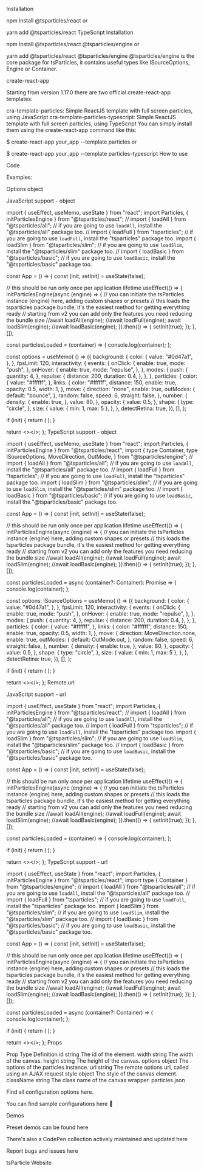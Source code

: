 Installation

npm install @tsparticles/react
or

yarn add @tsparticles/react
TypeScript Installation

npm install @tsparticles/react @tsparticles/engine
or

yarn add @tsparticles/react @tsparticles/engine
@tsparticles/engine is the core package for tsParticles, it contains useful types like ISourceOptions, Engine or Container.

create-react-app

Starting from version 1.17.0 there are two official create-react-app templates:

cra-template-particles: Simple ReactJS template with full screen particles, using JavaScript
cra-template-particles-typescript: Simple ReactJS template with full screen particles, using TypeScript
You can simply install them using the create-react-app command like this:

$ create-react-app your_app --template particles
or

$ create-react-app your_app --template particles-typescript
How to use

Code

Examples:

Options object

JavaScript support - object

import { useEffect, useMemo, useState } from "react";
import Particles, { initParticlesEngine } from "@tsparticles/react";
// import { loadAll } from "@tsparticles/all"; // if you are going to use `loadAll`, install the "@tsparticles/all" package too.
// import { loadFull } from "tsparticles"; // if you are going to use `loadFull`, install the "tsparticles" package too.
import { loadSlim } from "@tsparticles/slim"; // if you are going to use `loadSlim`, install the "@tsparticles/slim" package too.
// import { loadBasic } from "@tsparticles/basic"; // if you are going to use `loadBasic`, install the "@tsparticles/basic" package too.

const App = () => {
  const [init, setInit] = useState(false);

  // this should be run only once per application lifetime
  useEffect(() => {
    initParticlesEngine(async (engine) => {
      // you can initiate the tsParticles instance (engine) here, adding custom shapes or presets
      // this loads the tsparticles package bundle, it's the easiest method for getting everything ready
      // starting from v2 you can add only the features you need reducing the bundle size
      //await loadAll(engine);
      //await loadFull(engine);
      await loadSlim(engine);
      //await loadBasic(engine);
    }).then(() => {
      setInit(true);
    });
  }, []);

  const particlesLoaded = (container) => {
    console.log(container);
  };

  const options = useMemo(
    () => ({
      background: {
        color: {
          value: "#0d47a1",
        },
      },
      fpsLimit: 120,
      interactivity: {
        events: {
          onClick: {
            enable: true,
            mode: "push",
          },
          onHover: {
            enable: true,
            mode: "repulse",
          },
        },
        modes: {
          push: {
            quantity: 4,
          },
          repulse: {
            distance: 200,
            duration: 0.4,
          },
        },
      },
      particles: {
        color: {
          value: "#ffffff",
        },
        links: {
          color: "#ffffff",
          distance: 150,
          enable: true,
          opacity: 0.5,
          width: 1,
        },
        move: {
          direction: "none",
          enable: true,
          outModes: {
            default: "bounce",
          },
          random: false,
          speed: 6,
          straight: false,
        },
        number: {
          density: {
            enable: true,
          },
          value: 80,
        },
        opacity: {
          value: 0.5,
        },
        shape: {
          type: "circle",
        },
        size: {
          value: { min: 1, max: 5 },
        },
      },
      detectRetina: true,
    }),
    [],
  );

  if (init) {
    return (
      <Particles
        id="tsparticles"
        particlesLoaded={particlesLoaded}
        options={options}
      />
    );
  }

  return <></>;
};
TypeScript support - object

import { useEffect, useMemo, useState } from "react";
import Particles, { initParticlesEngine } from "@tsparticles/react";
import {
  type Container,
  type ISourceOptions,
  MoveDirection,
  OutMode,
} from "@tsparticles/engine";
// import { loadAll } from "@tsparticles/all"; // if you are going to use `loadAll`, install the "@tsparticles/all" package too.
// import { loadFull } from "tsparticles"; // if you are going to use `loadFull`, install the "tsparticles" package too.
import { loadSlim } from "@tsparticles/slim"; // if you are going to use `loadSlim`, install the "@tsparticles/slim" package too.
// import { loadBasic } from "@tsparticles/basic"; // if you are going to use `loadBasic`, install the "@tsparticles/basic" package too.

const App = () => {
  const [init, setInit] = useState(false);

  // this should be run only once per application lifetime
  useEffect(() => {
    initParticlesEngine(async (engine) => {
      // you can initiate the tsParticles instance (engine) here, adding custom shapes or presets
      // this loads the tsparticles package bundle, it's the easiest method for getting everything ready
      // starting from v2 you can add only the features you need reducing the bundle size
      //await loadAll(engine);
      //await loadFull(engine);
      await loadSlim(engine);
      //await loadBasic(engine);
    }).then(() => {
      setInit(true);
    });
  }, []);

  const particlesLoaded = async (container?: Container): Promise<void> => {
    console.log(container);
  };

  const options: ISourceOptions = useMemo(
    () => ({
      background: {
        color: {
          value: "#0d47a1",
        },
      },
      fpsLimit: 120,
      interactivity: {
        events: {
          onClick: {
            enable: true,
            mode: "push",
          },
          onHover: {
            enable: true,
            mode: "repulse",
          },
        },
        modes: {
          push: {
            quantity: 4,
          },
          repulse: {
            distance: 200,
            duration: 0.4,
          },
        },
      },
      particles: {
        color: {
          value: "#ffffff",
        },
        links: {
          color: "#ffffff",
          distance: 150,
          enable: true,
          opacity: 0.5,
          width: 1,
        },
        move: {
          direction: MoveDirection.none,
          enable: true,
          outModes: {
            default: OutMode.out,
          },
          random: false,
          speed: 6,
          straight: false,
        },
        number: {
          density: {
            enable: true,
          },
          value: 80,
        },
        opacity: {
          value: 0.5,
        },
        shape: {
          type: "circle",
        },
        size: {
          value: { min: 1, max: 5 },
        },
      },
      detectRetina: true,
    }),
    [],
  );

  if (init) {
    return (
      <Particles
        id="tsparticles"
        particlesLoaded={particlesLoaded}
        options={options}
      />
    );
  }

  return <></>;
};
Remote url

JavaScript support - url

import { useEffect, useState } from "react";
import Particles, { initParticlesEngine } from "@tsparticles/react";
// import { loadAll } from "@tsparticles/all"; // if you are going to use `loadAll`, install the "@tsparticles/all" package too.
// import { loadFull } from "tsparticles"; // if you are going to use `loadFull`, install the "tsparticles" package too.
import { loadSlim } from "@tsparticles/slim"; // if you are going to use `loadSlim`, install the "@tsparticles/slim" package too.
// import { loadBasic } from "@tsparticles/basic"; // if you are going to use `loadBasic`, install the "@tsparticles/basic" package too.

const App = () => {
  const [init, setInit] = useState(false);

  // this should be run only once per application lifetime
  useEffect(() => {
    initParticlesEngine(async (engine) => {
      // you can initiate the tsParticles instance (engine) here, adding custom shapes or presets
      // this loads the tsparticles package bundle, it's the easiest method for getting everything ready
      // starting from v2 you can add only the features you need reducing the bundle size
      //await loadAll(engine);
      //await loadFull(engine);
      await loadSlim(engine);
      //await loadBasic(engine);
    }).then(() => {
      setInit(true);
    });
  }, []);

  const particlesLoaded = (container) => {
    console.log(container);
  };

  if (init) {
    return (
      <Particles
        id="tsparticles"
        url="http://foo.bar/particles.json"
        particlesLoaded={particlesLoaded}
      />
    );
  }

  return <></>;
};
TypeScript support - url

import { useEffect, useState } from "react";
import Particles, { initParticlesEngine } from "@tsparticles/react";
import type { Container } from "@tsparticles/engine";
// import { loadAll } from "@tsparticles/all"; // if you are going to use `loadAll`, install the "@tsparticles/all" package too.
// import { loadFull } from "tsparticles"; // if you are going to use `loadFull`, install the "tsparticles" package too.
import { loadSlim } from "@tsparticles/slim"; // if you are going to use `loadSlim`, install the "@tsparticles/slim" package too.
// import { loadBasic } from "@tsparticles/basic"; // if you are going to use `loadBasic`, install the "@tsparticles/basic" package too.

const App = () => {
  const [init, setInit] = useState(false);

  // this should be run only once per application lifetime
  useEffect(() => {
    initParticlesEngine(async (engine) => {
      // you can initiate the tsParticles instance (engine) here, adding custom shapes or presets
      // this loads the tsparticles package bundle, it's the easiest method for getting everything ready
      // starting from v2 you can add only the features you need reducing the bundle size
      //await loadAll(engine);
      //await loadFull(engine);
      await loadSlim(engine);
      //await loadBasic(engine);
    }).then(() => {
      setInit(true);
    });
  }, []);

  const particlesLoaded = async (container?: Container) => {
    console.log(container);
  };

  if (init) {
    return (
      <Particles
        id="tsparticles"
        url="http://foo.bar/particles.json"
        particlesLoaded={particlesLoaded}
      />
    );
  }

  return <></>;
};
Props

Prop	Type	Definition
id	string	The id of the element.
width	string	The width of the canvas.
height	string	The height of the canvas.
options	object	The options of the particles instance.
url	string	The remote options url, called using an AJAX request
style	object	The style of the canvas element.
className	string	The class name of the canvas wrapper.
particles.json

Find all configuration options here.

You can find sample configurations here 📖

Demos

Preset demos can be found here

There's also a CodePen collection actively maintained and updated here

Report bugs and issues here

tsParticle Website
